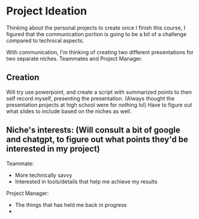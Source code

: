 # Project Ideation
Thinking about the personal projects to create once I finish this course, I figured that the communication portion is going to be a bit of a challenge compared to technical aspects.

With communication, I'm thinking of creating two different presentations for two separate niches. Teammates and Project Manager.

## Creation
Will try use powerpoint, and create a script with summarized points to then self record myself, presenting the presentation. (Always thought the presentation projects at high school were for nothing lol)
Have to figure out what slides to include based on the niches as well.

## Niche's interests: (Will consult a bit of google and chatgpt, to figure out what points they'd be interested in my project)
Teammate:
* More technically savvy
* Interested in tools/details that help me achieve my results

Project Manager:
* The things that has held me back in progress
* 
